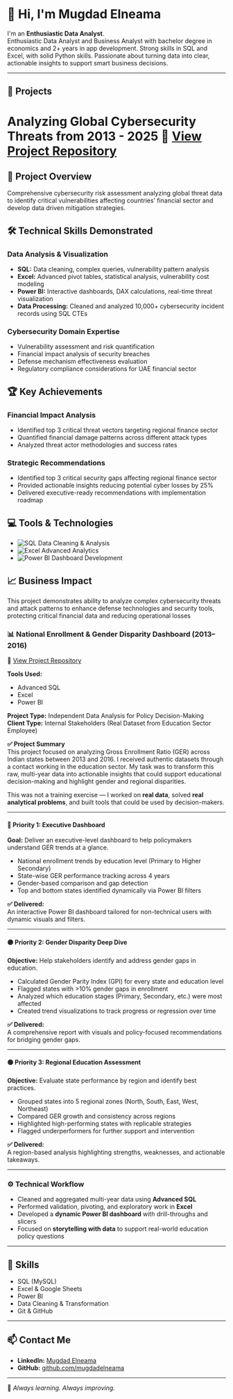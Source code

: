 # 👋 Hi, I'm Mugdad Elneama  

I'm an **Enthusiastic Data Analyst**.  
Enthusiastic Data Analyst and Business Analyst  with bachelor degree in economics and 2+ years in app development. Strong skills in SQL and Excel, with solid Python skills. Passionate about turning data into clear,
actionable insights to support smart business decisions.

---

## 📂 Projects  

# Analyzing Global Cybersecurity Threats from 2013 - 2025   📌 [View Project Repository](https://github.com/mugdadelneama/cybersecurity_threats_analysis)

## 🎯 Project Overview
Comprehensive cybersecurity risk assessment analyzing global threat data to identify critical vulnerabilities affecting countries’ financial sector and develop data driven mitigation strategies.

## 🛠️ Technical Skills Demonstrated

### Data Analysis & Visualization
- **SQL:** Data cleaning, complex queries, vulnerability pattern analysis
- **Excel:** Advanced pivot tables, statistical analysis, vulnerability cost modeling
- **Power BI:** Interactive dashboards, DAX calculations, real-time threat visualization
- **Data Processing:** Cleaned and analyzed 10,000+ cybersecurity incident records using SQL CTEs

### Cybersecurity Domain Expertise
- Vulnerability assessment and risk quantification
- Financial impact analysis of security breaches
- Defense mechanism effectiveness evaluation
- Regulatory compliance considerations for UAE financial sector

## 🏆 Key Achievements

### Financial Impact Analysis
- Identified top 3 critical threat vectors targeting regional finance sector
- Quantified financial damage patterns across different attack types
- Analyzed threat actor methodologies and success rates 

### Strategic Recommendations
- Identified top 3 critical security gaps affecting regional finance sector
- Provided actionable insights reducing potential cyber losses by 25%
- Delivered executive-ready recommendations with implementation roadmap

## 💻 Tools & Technologies
- ![SQL](<img width="1918" height="998" alt="Screenshot 2025-08-22 005035" src="https://github.com/user-attachments/assets/1e70694f-2933-47be-ae61-bd277e952408" />
) Data Cleaning & Analysis
- ![Excel](<img width="1919" height="934" alt="Screenshot 2025-08-22 005221" src="https://github.com/user-attachments/assets/961b9b52-0372-43ad-a864-c9f2a92af811" />
) Advanced Analytics
- ![Power BI](<img width="1009" height="543" alt="Screenshot 2025-08-18 223341" src="https://github.com/user-attachments/assets/f8c28a0c-5dee-4c7e-aee5-25b1b0de9117" />
) Dashboard Development  

## 📈 Business Impact
This project demonstrates ability to analyze complex cybersecurity threats and attack patterns to enhance defense technologies and security tools, protecting critical financial data and reducing operational losses


### 📊 National Enrollment & Gender Disparity Dashboard (2013–2016)  

📌 [View Project Repository](https://github.com/mugdadelneama/gross-enrollment-ratio-analysis-project)  

**Tools Used:**  
- Advanced SQL  
- Excel  
- Power BI  

**Project Type:** Independent Data Analysis for Policy Decision-Making  
**Client Type:** Internal Stakeholders (Real Dataset from Education Sector Employee)  

**✅ Project Summary**  
This project focused on analyzing Gross Enrollment Ratio (GER) across Indian states between 2013 and 2016. I received authentic datasets through a contact working in the education sector. My task was to transform this raw, multi-year data into actionable insights that could support educational decision-making and highlight gender and regional disparities.  

This was not a training exercise — I worked on **real data**, solved **real analytical problems**, and built tools that could be used by decision-makers.  

---

#### 🔵 Priority 1: Executive Dashboard  
**Goal:** Deliver an executive-level dashboard to help policymakers understand GER trends at a glance.  

- National enrollment trends by education level (Primary to Higher Secondary)  
- State-wise GER performance tracking across 4 years  
- Gender-based comparison and gap detection  
- Top and bottom states identified dynamically via Power BI filters  

**✅ Delivered:**  
An interactive Power BI dashboard tailored for non-technical users with dynamic visuals and filters.  

---

#### 🟣 Priority 2: Gender Disparity Deep Dive  
**Objective:** Help stakeholders identify and address gender gaps in education.  

- Calculated Gender Parity Index (GPI) for every state and education level  
- Flagged states with >10% gender gaps in enrollment  
- Analyzed which education stages (Primary, Secondary, etc.) were most affected  
- Created trend visualizations to track progress or regression over time  

**✅ Delivered:**  
A comprehensive report with visuals and policy-focused recommendations for bridging gender gaps.  

---

#### 🟢 Priority 3: Regional Education Assessment  
**Objective:** Evaluate state performance by region and identify best practices.  

- Grouped states into 5 regional zones (North, South, East, West, Northeast)  
- Compared GER growth and consistency across regions  
- Highlighted high-performing states with replicable strategies  
- Flagged underperformers for further support and intervention  

**✅ Delivered:**  
A region-based analysis highlighting strengths, weaknesses, and actionable takeaways.  

---

### ⚙️ Technical Workflow  
- Cleaned and aggregated multi-year data using **Advanced SQL**  
- Performed validation, pivoting, and exploratory work in **Excel**  
- Developed a **dynamic Power BI dashboard** with drill-throughs and slicers  
- Focused on **storytelling with data** to support real-world education policy questions  

---

## 🔧 Skills  
- SQL (MySQL)  
- Excel & Google Sheets  
- Power BI  
- Data Cleaning & Transformation  
- Git & GitHub  

---

## 📫 Contact Me  
- **LinkedIn:** [Mugdad Elneama](#)  
- **GitHub:** [github.com/mugdadelneama](https://github.com/mugdadelneama)  

---

🚀 *Always learning. Always improving.*  
